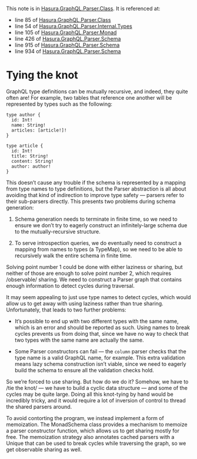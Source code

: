 This note is in [Hasura.GraphQL.Parser.Class](https://github.com/hasura/graphql-engine/blob/master/server/src-lib/Hasura/GraphQL/Parser/Class.hs#L17).
It is referenced at:
  - line 85 of [Hasura.GraphQL.Parser.Class](https://github.com/hasura/graphql-engine/blob/master/server/src-lib/Hasura/GraphQL/Parser/Class.hs#L85)
  - line 54 of [Hasura.GraphQL.Parser.Internal.Types](https://github.com/hasura/graphql-engine/blob/master/server/src-lib/Hasura/GraphQL/Parser/Internal/Types.hs#L54)
  - line 105 of [Hasura.GraphQL.Parser.Monad](https://github.com/hasura/graphql-engine/blob/master/server/src-lib/Hasura/GraphQL/Parser/Monad.hs#L105)
  - line 426 of [Hasura.GraphQL.Parser.Schema](https://github.com/hasura/graphql-engine/blob/master/server/src-lib/Hasura/GraphQL/Parser/Schema.hs#L426)
  - line 915 of [Hasura.GraphQL.Parser.Schema](https://github.com/hasura/graphql-engine/blob/master/server/src-lib/Hasura/GraphQL/Parser/Schema.hs#L915)
  - line 934 of [Hasura.GraphQL.Parser.Schema](https://github.com/hasura/graphql-engine/blob/master/server/src-lib/Hasura/GraphQL/Parser/Schema.hs#L934)

# Tying the knot

GraphQL type definitions can be mutually recursive, and indeed, they quite often
are! For example, two tables that reference one another will be represented by
types such as the following:

    type author {
      id: Int!
      name: String!
      articles: [article!]!
    }

    type article {
      id: Int!
      title: String!
      content: String!
      author: author!
    }

This doesn’t cause any trouble if the schema is represented by a mapping from
type names to type definitions, but the Parser abstraction is all about avoiding
that kind of indirection to improve type safety — parsers refer to their
sub-parsers directly. This presents two problems during schema generation:

  1. Schema generation needs to terminate in finite time, so we need to ensure
     we don’t try to eagerly construct an infinitely-large schema due to the
     mutually-recursive structure.

  2. To serve introspection queries, we do eventually need to construct a
     mapping from names to types (a TypeMap), so we need to be able to
     recursively walk the entire schema in finite time.

Solving point number 1 could be done with either laziness or sharing, but
neither of those are enough to solve point number 2, which requires /observable/
sharing. We need to construct a Parser graph that contains enough information to
detect cycles during traversal.

It may seem appealing to just use type names to detect cycles, which would allow
us to get away with using laziness rather than true sharing. Unfortunately, that
leads to two further problems:

  * It’s possible to end up with two different types with the same name, which
    is an error and should be reported as such. Using names to break cycles
    prevents us from doing that, since we have no way to check that two types
    with the same name are actually the same.

  * Some Parser constructors can fail — the `column` parser checks that the type
    name is a valid GraphQL name, for example. This extra validation means lazy
    schema construction isn’t viable, since we need to eagerly build the schema
    to ensure all the validation checks hold.

So we’re forced to use sharing. But how do we do it? Somehow, we have to /tie
the knot/ — we have to build a cyclic data structure — and some of the cycles
may be quite large. Doing all this knot-tying by hand would be incredibly
tricky, and it would require a lot of inversion of control to thread the shared
parsers around.

To avoid contorting the program, we instead implement a form of memoization. The
MonadSchema class provides a mechanism to memoize a parser constructor function,
which allows us to get sharing mostly for free. The memoization strategy also
annotates cached parsers with a Unique that can be used to break cycles while
traversing the graph, so we get observable sharing as well.
